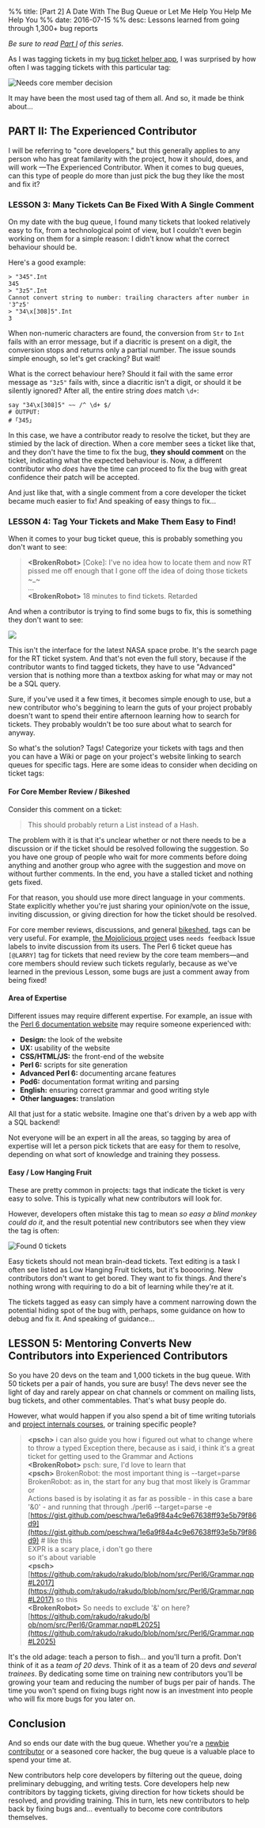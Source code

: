 %% title: [Part 2] A Date With The Bug Queue or Let Me Help You Help Me Help You
%% date: 2016-07-15
%% desc: Lessons learned from going through 1,300+ bug reports

*Be sure to read [Part I](/post/A-Date-With-The-Bug-Queue-or-Let-Me-Help-You-Help-Me-Help-You) of this series.*

As I was tagging tickets in my [bug ticket helper
app](https://github.com/zoffixznet/perl6-Ticket-Trakr), I was surprised by how
often I was tagging tickets with this particular tag:

![Needs core member decision](/assets/pics/date-with-bug-queue/core-button.png)

It may have been the most used tag of them all. And so, it made be think
about...

## PART II: The Experienced Contributor

I will be referring to "core developers," but this generally applies to any
person who has great familarity with the project, how it should, does, and
will work —The Experienced Contributor. When it comes to bug queues, can
this type of people do more than just pick the bug they like the most and fix
it?

### LESSON 3: Many Tickets Can Be Fixed With A Single Comment

On my date with the bug queue, I found many tickets that looked relatively
easy to fix, from a technological point of view, but I couldn't even begin
working on them for a simple reason: I didn't know what the correct behaviour
should be.

Here's a good example:

    > "345".Int
    345
    > "3z5".Int
    Cannot convert string to number: trailing characters after number in '3^z5'
    > "34\x[308]5".Int
    3

When non-numeric characters are found, the conversion from `Str` to `Int`
fails with an error message, but if a diacritic is present on a digit,
the conversion stops and returns only a partial number. The issue sounds
simple enough, so let's get cracking? But wait!

What is the correct behaviour here? Should it fail with the same error message
as `"3z5"` fails with, since a diacritic isn't a digit, or should it be
silently ignored? After all, the entire string *does* match `\d+`:

    say "34\x[308]5" ~~ /^ \d+ $/
    # OUTPUT:
    # ｢34̈5｣

In this case, we have a contributor ready to resolve the ticket, but they are
stimied by the lack of direction. When a core member sees a ticket like that,
and they don't have the time to fix the bug, **they should comment** on the
ticket, indicating what the expected behaviour is. Now, a different
contributor who *does* have the time can proceed to fix the bug with great
confidence their patch will be accepted.

And just like that, with a single comment from a core developer the ticket became much easier to fix! And speaking of easy things to fix...

### LESSON 4: Tag Your Tickets and Make Them Easy to Find!

When it comes to your bug ticket queue, this is probably something you don't
want to see:

> **&lt;BrokenRobot&gt;** [Coke]: I've no idea how to locate them and now RT
> pissed me off enough that I gone off the idea of doing those tickets ~_~<br>
>     ...<br>
> **&lt;BrokenRobot&gt;** 18 minutes to find tickets. Retarded

And when a contributor is trying to find some bugs to fix, this is something
they don't want to see:

![](/assets/pics/date-with-bug-queue/rt-search.png)

This isn't the interface for the latest NASA space probe. It's the search page
for the RT ticket system. And that's not even the full story, because
if the contributor wants to find tagged tickets, they have to use
"Advanced" version that is nothing more than a textbox asking for what may or
may not be a SQL query.

Sure, if you've used it a few times, it becomes simple enough to use, but a
new contributor who's beggining to learn the guts of your project probably
doesn't want to spend their entire afternoon learning how to search for
tickets. They probably wouldn't be too sure about what to search for anyway.

So what's the solution? Tags! Categorize your tickets with tags and then you
can have a Wiki or page on your project's website linking to search queues
for specific tags. Here are some ideas to consider when deciding on ticket
tags:

#### For Core Member Review / Bikeshed

Consider this comment on a ticket:

> This should probably return a List instead of a Hash.

The problem with it is that it's unclear whether or not there needs to be
a discussion or if the ticket should be resolved following the suggestion.
So you have one group of people who wait for more comments before doing
anything and another group who agree with the suggestion and move on without
further comments. In the end, you have a stalled ticket and nothing gets fixed.

For that reason, you should use more direct language in your comments. State
explicitly whether you're just sharing your opinion/vote on the issue,
inviting discussion, or giving direction for how the ticket should be resolved.

For core member reviews, discussions, and general
[bikeshed](http://bikeshed.com/), tags can be very useful. For example,
[the Mojolicious project](http://mojolicious.org/) uses `needs feedback` Issue
labels to invite discussion from its users. The Perl 6 ticket queue has
`[@LARRY]` tag for tickets that need review by the core team members—and core
members should review such tickets regularly, because as we've learned in the
previous Lesson, some bugs are just a comment away from being fixed!

#### Area of Expertise

Different issues may require different expertise. For example,
an issue with the [Perl 6 documentation website](https://docs.perl6.org) may
require someone experienced with:

* **Design:** the look of the website
* **UX:** usability of the website
* **CSS/HTML/JS:** the front-end of the website
* **Perl 6:** scripts for site generation
* **Advanced Perl 6:** documenting arcane features
* **Pod6:** documentation format writing and parsing
* **English:** ensuring correct grammar and good writing style
* **Other languages:** translation

All that just for a static website. Imagine one that's driven by a web app
with a SQL backend!

Not everyone will be an expert in all the areas, so
tagging by area of expertise will let a person pick tickets that are easy for
them to resolve, depending on what sort of knowledge and training they possess.

#### Easy / Low Hanging Fruit

These are pretty common in projects: tags that indicate the ticket is very
easy to solve. This is typically what new contributors will look for.

However, developers often mistake this tag to mean *so easy a blind monkey
could do it*, and the result potential new contributors see when they view
the tag is often:

![Found 0 tickets](/assets/pics/date-with-bug-queue/zero-tickets.png)

Easy tickets should not mean brain-dead tickets. Text editing is a task I
often see listed as Low Hanging Fruit tickets, but it's booooring. New
contributors don't want to get bored. They want to fix things. And there's
nothing wrong with requiring to do a bit of learning while they're at it.

The tickets tagged as easy can simply have a comment narrowing down the
potential hiding spot of the bug with, perhaps, some guidance on how to
debug and fix it. And speaking of guidance...

## LESSON 5: Mentoring Converts New Contributors into Experienced Contributors

So you have 20 devs on the team and 1,000 tickets in the bug queue. With
50 tickets per a pair of hands, you sure are busy! The devs never see the
light of day and rarely appear on chat channels or comment on mailing lists,
bug tickets, and other commentables. That's what busy people do.

However, what would happen if you also spend a bit of time writing
tutorials and [project internals
courses](https://github.com/edumentab/rakudo-and-nqp-internals-course), or
training specific people?

> **&lt;psch&gt;** i can also guide you how i figured out what to change where to throw a typed Exception there, because as i said, i think it's a great ticket for getting used to the Grammar and Actions
> <br>**&lt;BrokenRobot&gt;** psch: sure, I'd love to learn that
> <br>**&lt;psch&gt;** BrokenRobot: the most important thing is --target=parse
> <br>BrokenRobot: as in, the start for any bug that most likely is Grammar or
> <br>Actions based is by isolating it as far as possible - in this case a bare
> <br>'&0' - and running that through ./perl6 --target=parse -e
> <br>[https://gist.github.com/peschwa/1e6a9f84a4c9e67638ff93e5b79f86d9](https://gist.github.com/peschwa/1e6a9f84a4c9e67638ff93e5b79f86d9) # like this
> <br>EXPR is a scary place, i don't go there
> <br>so it's about variable
> <br>**&lt;psch&gt;** [https://github.com/rakudo/rakudo/blob/nom/src/Perl6/Grammar.nqp#L2017](https://github.com/rakudo/rakudo/blob/nom/src/Perl6/Grammar.nqp#L2017) so this
> <br>**&lt;BrokenRobot&gt;** So <sigil> needs to exclude '&'  on here?
> <br>[https://github.com/rakudo/rakudo/bl​ob/nom/src/Perl6/Grammar.nqp#L2025](https://github.com/rakudo/rakudo/blob/nom/src/Perl6/Grammar.nqp#L2025)

It's the old adage: teach a person to fish... and you'll turn a profit.
Don't think of it as a *team of 20 devs*. Think of it as a team of 20 devs
*and several trainees*. By dedicating some time on training new contributors
you'll be growing your team and reducing the number of bugs per pair of hands.
The time you won't spend on fixing bugs right now is an investment into
people who will fix more bugs for you later on.

## Conclusion

And so ends our date with the bug queue. Whether you're a [newbie
contributor](/post/A-Date-With-The-Bug-Queue-or-Let-Me-Help-You-Help-Me-Help-You) or a seasoned core hacker, the bug queue is a valuable place to spend
your time at.

New contributors help core developers by filtering out the queue,
doing preliminary debugging, and writing tests. Core developers help new
contribitors by tagging tickets, giving direction for how tickets should be
resolved, and providing training. This in turn, lets new contributors to help
back by fixing bugs and... eventually to become core contributors themselves.
